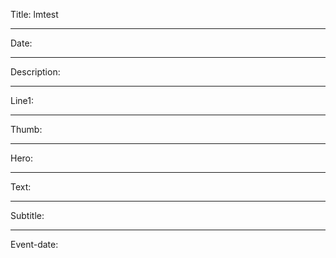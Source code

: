 Title: lmtest

----

Date: 

----

Description: 

----

Line1: 

----

Thumb: 

----

Hero: 

----

Text: 

----

Subtitle: 

----

Event-date: 